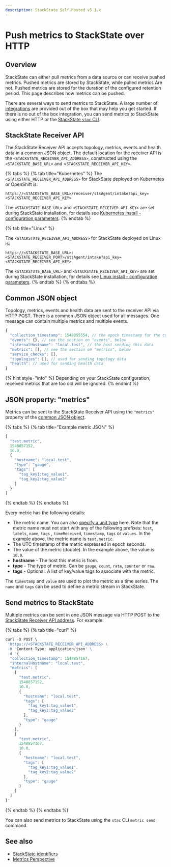 ```yaml
---
description: StackState Self-hosted v5.1.x 
---
```


# Push metrics to StackState over HTTP

## Overview

StackState can either pull metrics from a data source or can receive pushed metrics. Pushed metrics are stored by StackState, while pulled metrics Are not. Pushed metrics are stored for the duration of the configured retention period. This page describes how metrics can be pushed.

There are several ways to send metrics to StackState. A large number of [integrations](../../stackpacks/integrations/) are provided out of the box that may help you get started. If there is no out of the box integration, you can send metrics to StackState using either HTTP or the [StackState `stac` CLI](/setup/cli/cli-stac.md).

## StackState Receiver API

The StackState Receiver API accepts topology, metrics, events and health data in a common JSON object. The default location for the receiver API is the `<STACKSTATE_RECEIVER_API_ADDRESS>`, constructed using the `<STACKSTATE_BASE_URL>` and <`STACKSTATE_RECEIVER_API_KEY>`.

{% tabs %}
{% tab title="Kubernetes" %}
The `<STACKSTATE_RECEIVER_API_ADDRESS>` for StackState deployed on Kubernetes or OpenShift is:

```text
https://<STACKSTATE_BASE_URL>/receiver/stsAgent/intake?api_key=<STACKSTATE_RECEIVER_API_KEY>
```

The `<STACKSTATE_BASE_URL>` and `<STACKSTATE_RECEIVER_API_KEY>` are set during StackState installation, for details see [Kubernetes install - configuration parameters](/setup/install-stackstate/kubernetes_openshift/kubernetes_install.md#generate-values-yaml).
{% endtab %}

{% tab title="Linux" %}

The `<STACKSTATE_RECEIVER_API_ADDRESS>` for StackState deployed on Linux is:

```text
https://<STACKSTATE_BASE_URL>:<STACKSTATE_RECEIVER_PORT>/stsAgent/intake?api_key=<STACKSTATE_RECEIVER_API_KEY>
```

The `<STACKSTATE_BASE_URL>` and `<STACKSTATE_RECEIVER_API_KEY>` are set during StackState installation, for details see [Linux install - configuration parameters](/setup/install-stackstate/linux/install_stackstate.md#configuration-options-required-during-install).
{% endtab %}
{% endtabs %}

## Common JSON object

Topology, metrics, events and health data are sent to the receiver API via HTTP POST. There is a common JSON object used for all messages. One message can contain multiple metrics and multiple events.

```javascript
{
  "collection_timestamp": 1548855554, // the epoch timestamp for the collection in seconds
  "events": {}, // see the section on "events", below
  "internalHostname": "local.test", // the host sending this data
  "metrics": [], // see the section on "metrics", below
  "service_checks": [],
  "topologies": [], // used for sending topology data
  "health": // used for sending health data
}
```

{% hint style="info" %}
Depending on your StackState configuration, received metrics that are too old will be ignored.
{% endhint %}

## JSON property: "metrics"

Metrics can be sent to the StackState Receiver API using the `"metrics"` property of the [common JSON object](send_metrics.md#common-json-object).

{% tabs %}
{% tab title="Example metric JSON" %}
```javascript
[
  "test.metric",
  1548857152,
  10.0,
  {
    "hostname": "local.test",
    "type": "gauge",
    "tags": [ 
      "tag_key1:tag_value1",
      "tag_key2:tag_value2"
    ]
  }
]
```
{% endtab %}
{% endtabs %}

Every metric has the following details:

* The metric name. You can also [specify a unit type](/use/metrics/add-telemetry-to-element.md#units-of-measurement) here. Note that the metric name must not start with any of the following prefixes: `host`, `labels`, `name`, `tags` , `timeReceived`, `timestamp`, `tags` or `values`. In the example above, the metric name is `test.metric`.
* The UTC timestamp of the metric expressed in epoch seconds.
* The value of the metric (double). In the example above, the value is `10.0`.
* **hostname** - The host this metric is from.
* **type** - The type of metric. Can be `gauge`, `count`, `rate`, `counter` or `raw`.
* **tags** - Optional.  A list of key/value tags to associate with the metric.

The `timestamp` and `value` are used to plot the metric as a time series. The `name` and `tags` can be used to define a metric stream in StackState.

## Send metrics to StackState

Multiple metrics can be sent in one JSON message via HTTP POST to the [StackState Receiver API address](#stackstate-receiver-api). For example:

{% tabs %}
{% tab title="curl" %}
```javascript
curl -X POST \
 'https://<STACKSTATE_RECEIVER_API_ADDRESS> \
 -H 'Content-Type: application/json' \
 -d '{
  "collection_timestamp": 1548857167,
  "internalHostname": "local.test",
  "metrics": [
    [
      "test.metric",
      1548857152,
      10.0,
      {
        "hostname": "local.test",
        "tags": [
          "tag_key1:tag_value1",
          "tag_key2:tag_value2"
        ],
        "type": "gauge"
      }
    ],
    [
      "test.metric",
      1548857167,
      10.0,
      {
        "hostname": "local.test",
        "tags": [
          "tag_key1:tag_value1",
          "tag_key2:tag_value2"
        ],
        "type": "gauge"
      }
    ]
  ]
}'
```
{% endtab %}
{% endtabs %}

You can also send metrics to StackState using the `stac` CLI `metric send` command.

## See also

* [StackState identifiers](../topology/identifiers.md)
* [Metrics Perspective](../../use/stackstate-ui/perspectives/metrics-perspective.md)

